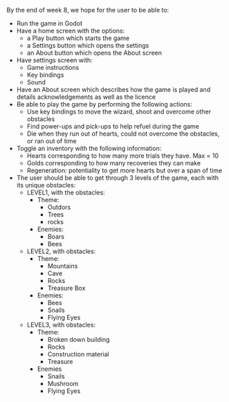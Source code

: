 By the end of week 8, we hope for the user to be able to:
- Run the game in Godot 
- Have a home screen with the options:
    - a Play button which starts the game 
    - a Settings button which opens the settings 
    - an About button which opens the About screen
- Have settings screen with:
    - Game instructions 
    - Key bindings 
    - Sound
- Have an About screen which describes how the game is played and details acknowledgements as well as the licence
- Be able to play the game by performing the following actions:
    - Use key bindings to move the wizard, shoot and overcome other obstacles 
    - Find power-ups and pick-ups to help refuel during the game  
    - Die when they run out of hearts, could not overcome the obstacles, or ran out of time
- Toggle an inventory with the following information:
    - Hearts corresponding to how many more trials they have. Max = 10 
    - Golds corresponding to how many recoveries they can make 
    - Regeneration: potentiality to get more hearts but over a span of time
- The user should be able to get through 3 levels of the game, each with its unique obstacles:
    - LEVEL1, with the obstacles:
        - Theme:
            - Outdors
            - Trees
            - rocks 
        - Enemies:
            - Boars
            - Bees
    - LEVEL2, with obstacles:
        - Theme:
            - Mountains
            - Cave
            - Rocks
            - Treasure Box
        - Enemies:
            - Bees
            - Snails
            - Flying Eyes
    - LEVEL3, with obstacles:
        - Theme:
            - Broken down building
            - Rocks
            - Construction material
            - Treasure
        - Enemies
            - Snails
            - Mushroom
            - Flying Eyes

